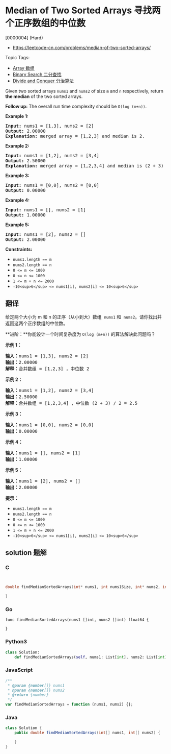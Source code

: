 # Median of Two Sorted Arrays 寻找两个正序数组的中位数

[0000004] (Hard)

- https://leetcode-cn.com/problems/median-of-two-sorted-arrays/

Topic Tags:

- [Array 数组](https://leetcode-cn.com/tag/array/)
- [Binary Search 二分查找](https://leetcode-cn.com/tag/binary-search/)
- [Divide and Conquer 分治算法](https://leetcode-cn.com/tag/divide-and-conquer/)

Given two sorted arrays `nums1` and `nums2` of size `m` and `n` respectively, return **the median** of the two sorted arrays.

**Follow up:** The overall run time complexity should be `O(log (m+n))`.

**Example 1:**

<pre><strong>Input:</strong> nums1 = [1,3], nums2 = [2]
<strong>Output:</strong> 2.00000
<strong>Explanation:</strong> merged array = [1,2,3] and median is 2.
</pre>

**Example 2:**

<pre><strong>Input:</strong> nums1 = [1,2], nums2 = [3,4]
<strong>Output:</strong> 2.50000
<strong>Explanation:</strong> merged array = [1,2,3,4] and median is (2 + 3) / 2 = 2.5.
</pre>

**Example 3:**

<pre><strong>Input:</strong> nums1 = [0,0], nums2 = [0,0]
<strong>Output:</strong> 0.00000
</pre>

**Example 4:**

<pre><strong>Input:</strong> nums1 = [], nums2 = [1]
<strong>Output:</strong> 1.00000
</pre>

**Example 5:**

<pre><strong>Input:</strong> nums1 = [2], nums2 = []
<strong>Output:</strong> 2.00000
</pre>

**Constraints:**

- `nums1.length == m`
- `nums2.length == n`
- `0 <= m <= 1000`
- `0 <= n <= 1000`
- `1 <= m + n <= 2000`
- `-10<sup>6</sup> <= nums1[i], nums2[i] <= 10<sup>6</sup>`

## 翻译

给定两个大小为 m 和 n 的正序（从小到大）数组  `nums1` 和  `nums2`。请你找出并返回这两个正序数组的中位数。

**进阶：**你能设计一个时间复杂度为 `O(log (m+n))` 的算法解决此问题吗？

**示例 1：**

<pre><strong>输入：</strong>nums1 = [1,3], nums2 = [2]
<strong>输出：</strong>2.00000
<strong>解释：</strong>合并数组 = [1,2,3] ，中位数 2
</pre>

**示例 2：**

<pre><strong>输入：</strong>nums1 = [1,2], nums2 = [3,4]
<strong>输出：</strong>2.50000
<strong>解释：</strong>合并数组 = [1,2,3,4] ，中位数 (2 + 3) / 2 = 2.5
</pre>

**示例 3：**

<pre><strong>输入：</strong>nums1 = [0,0], nums2 = [0,0]
<strong>输出：</strong>0.00000
</pre>

**示例 4：**

<pre><strong>输入：</strong>nums1 = [], nums2 = [1]
<strong>输出：</strong>1.00000
</pre>

**示例 5：**

<pre><strong>输入：</strong>nums1 = [2], nums2 = []
<strong>输出：</strong>2.00000
</pre>

**提示：**

- `nums1.length == m`
- `nums2.length == n`
- `0 <= m <= 1000`
- `0 <= n <= 1000`
- `1 <= m + n <= 2000`
- `-10<sup>6</sup> <= nums1[i], nums2[i] <= 10<sup>6</sup>`

## solution 题解

### C

```c


double findMedianSortedArrays(int* nums1, int nums1Size, int* nums2, int nums2Size){

}
```

### Go

```golang
func findMedianSortedArrays(nums1 []int, nums2 []int) float64 {

}
```

### Python3

```python
class Solution:
    def findMedianSortedArrays(self, nums1: List[int], nums2: List[int]) -> float:
```

### JavaScript

```javascript
/**
 * @param {number[]} nums1
 * @param {number[]} nums2
 * @return {number}
 */
var findMedianSortedArrays = function (nums1, nums2) {};
```

### Java

```java
class Solution {
    public double findMedianSortedArrays(int[] nums1, int[] nums2) {

    }
}
```
